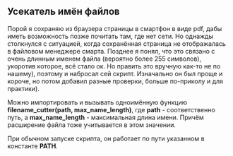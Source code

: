 ## Усекатель имён файлов

Порой я сохраняю из браузера страницы в смартфон в виде pdf, дабы иметь возможность позже почитать там, где нет сети. Но однажды столкнулся с ситуацией, когда сохранённая страница не отображалась в файловом менеджере смарта. Позднее я понял, что это связано с очень длинным именем файла (вероятно более 255 символов), укоротив которое, всё стало ок. Но править это вручную как-то не по нашему), поэтому и набросал сей скрипт. Изначально он был проще и короче, но потом добавил разные проверки, больше по-приколу и для практики).

Можно импортировать и вызывать одноимённую функцию **filename_cutter(path, max_name_length)**, где **path** - соответственно путь, а **max_name_length** - максимальная длина имени. Причём расширение файла тоже учитывается в этом значении.

При обычном запуске скрипта, он работает по пути указанном в константе **PATH**.
